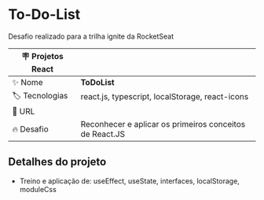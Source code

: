 # To-Do-List

Desafio realizado para a trilha ignite da RocketSeat

| :placard: Projetos React |     |
| -------------  | --- |
| :sparkles: Nome        | **ToDoList**
| :label: Tecnologias | react.js, typescript, localStorage, react-icons
| :rocket: URL         | 
| :fire: Desafio     |  Reconhecer e aplicar os primeiros conceitos de React.JS

<!-- Inserir imagem com a #vitrinedev ao final do link -->



## Detalhes do projeto

- Treino e aplicação de: useEffect, useState, interfaces, localStorage, moduleCss
